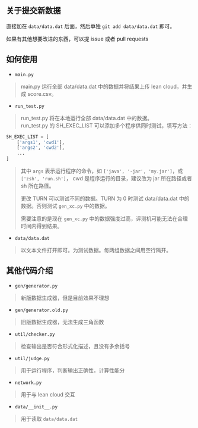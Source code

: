 ## 关于提交新数据

直接加在 `data/data.dat` 后面，然后单独 `git add data/data.dat` 即可。

如果有其他想要改进的东西，可以提 issue 或者 pull requests

## 如何使用

- `main.py`
> main.py 运行全部 data/data.dat 中的数据并将结果上传 lean cloud，并生成 score.csv。

- `run_test.py`
> run_test.py 将在本地运行全部 data/data.dat 中的数据。  
> run_test.py 的 SH_EXEC_LIST 可以添加多个程序供同时测试，填写方法：
```python
SH_EXEC_LIST = [
    ['args1', 'cwd1'],
    ['args2', 'cwd2'],
    ...
]
```
> 其中 `args` 表示运行程序的命令，如 `['java', '-jar', 'my.jar']`，或 `['zsh', 'run.sh']`，
> cwd 是程序运行的目录，建议改为 jar 所在路径或者 sh 所在路径。
>
> 更改 TURN 可以测试不同的数据。TURN 为 0 时测试 data/data.dat 中的数据。否则测试 `gen_xc.py` 中的数据。
>
> 需要注意的是现在 `gen_xc.py` 中的数据强度过高，评测机可能无法在合理时间内得到结果。

- `data/data.dat`
> 以文本文件打开即可。为测试数据。每两组数据之间用空行隔开。

## 其他代码介绍

- `gen/generator.py`
> 新版数据生成器，但是目前效果不理想

- `gen/generator.old.py`
> 旧版数据生成器，无法生成三角函数

- `util/checker.py`
> 检查输出是否符合形式化描述，且没有多余括号

- `util/judge.py`
> 用于运行程序，判断输出正确性，计算性能分

- `network.py`
> 用于与 lean cloud 交互

- `data/__init__.py`
> 用于读取 `data/data.dat`
